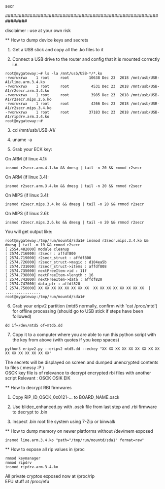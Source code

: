 
secr 

################################################################ 

disclaimer : use at your own risk 

** How to dump device keys and secrets

1. Get a USB stick and copy all the .ko files to it

2. Connect a USB drive to the router and config that it is mounted correctly i.e. 
```
root@mygateway:~# ls -la /mnt/usb/USB-*/*.ko
-rwxrwxrwx    1 root     root         10638 Dec 23  2018 /mnt/usb/USB-A1/lime.arm.3.4.ko
-rwxrwxrwx    1 root     root          4531 Dec 23  2018 /mnt/usb/USB-A1/r2secr.arm.3.4.ko
-rwxrwxrwx    1 root     root          3985 Dec 23  2018 /mnt/usb/USB-A1/r2secr.mips.2.6.ko
-rwxrwxrwx    1 root     root          4266 Dec 23  2018 /mnt/usb/USB-A1/r2secr.mips.3.4.ko
-rwxrwxrwx    1 root     root         37183 Dec 23  2018 /mnt/usb/USB-A1/ripdrv.arm.3.4.ko
root@mygateway:~#
```

3. cd /mnt/usb/USB-A1/

4. uname -a

5. Grab your ECK key:

On ARM (if linux 4.1):
```
insmod r2secr.arm.4.1.ko && dmesg | tail -n 20 && rmmod r2secr
```

On ARM (if linux 3.4):
```
insmod r2secr.arm.3.4.ko && dmesg | tail -n 20 && rmmod r2secr
```

On MIPS (if linux 3.4): 
```
insmod r2secr.mips.3.4.ko && dmesg | tail -n 20 && rmmod r2secr
```

On MIPS (if linux 2.6): 
```
insmod r2secr.mips.2.6.ko && dmesg | tail -n 20 && rmmod r2secr
```

You will get output like:
```
root@mygateway:/tmp/run/mountd/sda1# insmod r2secr.mips.3.4.ko && dmesg | tail -n 10 && rmmod r2secr
[ 2554.482000] module cleanup
[ 2574.716000] r2secr : affdf800
[ 2574.719000] r2secr_struct : affdf800
[ 2574.726000] r2secr_struct->magic : d104ea5b
[ 2574.731000] r2secr_struct->items : affdf808
[ 2574.735000] nextFreeItem->id : 11f
[ 2574.738000] nextFreeItem->length : 16
[ 2574.742000] nextFreeItem->data : affdf820
[ 2574.747000] data_ptr : affdf820
[ 2574.750000] XX XX XX XX XX XX XX XX  XX XX XX XX XX XX XX XX  |  ................
root@mygateway:/tmp/run/mountd/sda1#
```

6. Grab your eripv2 partition (mtd5 normally, confirm with 'cat /proc/mtd') for offline processing (should go to USB stick if steps have been followed)
```
dd if=/dev/mtd5 of=mtd5.dd
```

7. Copy it to a computer where you are able to run this python script with the key from above (with quotes if you keep spaces)
```
python3 eripv2.py --eripv2 mtd5.dd --eckey "XX XX XX XX XX XX XX XX XX XX XX XX XX XX XX XX"
```

The secrets will be displayed on screen and dumped unencrypted contents to files ( messy :P )  
OSCK key file is of relevance to decrypt encrypted rbi files with another script
Relevant : 
OSCK
OSIK
EIK

** How to decrypt RBI firmwares

1. Copy RIP_ID_OSCK_0x0121-... to BOARD_NAME.osck

2. Use blidec_enhanced.py with .osck file from last step and .rbi firmware to decrypt to .bin

3. Inspect .bin root file system using 7-Zip or binwalk

** How to dump memory on newer platforms without /dev/mem exposed  
```
insmod lime.arm.3.4.ko "path="/tmp/run/mountd/sda1" format=raw"
```

** How to expose all rip values in /proc
```
rmmod keymanager
rmmod ripdrv
insmod ripdrv.arm.3.4.ko
```

All private cryptos exposed now at /proc/rip   
EFU stuff at /proc/efu
